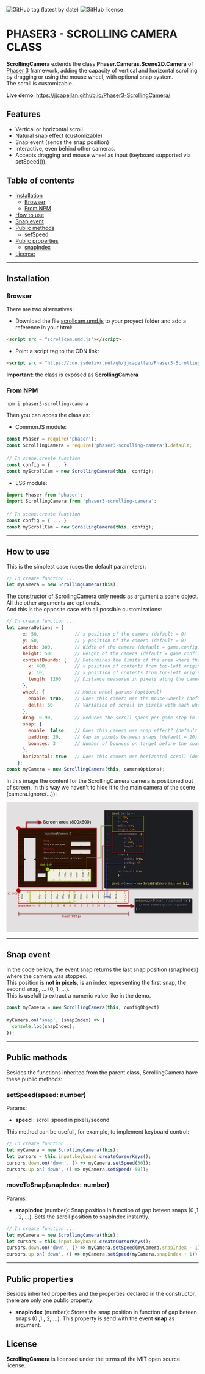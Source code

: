 ![GitHub tag (latest by date)](https://img.shields.io/github/tag-date/jjcapellan/Phaser3-ScrollingCamera.svg)
![GitHub license](https://img.shields.io/github/license/jjcapellan/Phaser3-ScrollingCamera.svg)
# PHASER3 - SCROLLING CAMERA CLASS
**ScrollingCamera** extends the class **Phaser.Cameras.Scene2D.Camera** of [Phaser 3](https://phaser.io/) framework, adding the capacity of vertical and horizontal scrolling by dragging or using the mouse wheel, with optional snap system.  
The scroll is customizable.  

**Live demo**: https://jjcapellan.github.io/Phaser3-ScrollingCamera/  

## Features
* Vertical or horizontal scroll
* Natural snap effect (customizable)
* Snap event (sends the snap position)
* Interactive, even behind other cameras.
* Accepts dragging and mouse wheel as input (keyboard supported via setSpeed()).

## Table of contents
* [Installation](#installation)
  * [Browser](#browser)
  * [From NPM](#from-npm)
* [How to use](#how-to-use)
* [Snap event](#snap-event)
* [Public methods](#public-methods)
  * [setSpeed](#setspeed)
* [Public properties](#public-properties)
  * [snapIndex](#snapindex)
* [License](#license)
---

## Installation
### Browser
There are two alternatives:
* Download the file [scrollcam.umd.js](https://cdn.jsdelivr.net/gh/jjcapellan/Phaser3-ScrollingCamera@2.1.0/dist/scrollcam.umd.js) to your proyect folder and add a reference in your html:
```html
<script src = "scrollcam.umd.js"></script>
```  
* Point a script tag to the CDN link:
```html
<script src = "https://cdn.jsdelivr.net/gh/jjcapellan/Phaser3-ScrollingCamera@2.1.0/dist/scrollcam.umd.js"></script>
```  
**Important**: the class is exposed as **ScrollingCamera**
### From NPM
```
npm i phaser3-scrolling-camera
```
Then you can acces the class as:
* CommonJS module:
```javascript
const Phaser = require('phaser');
const ScrollingCamera = require('phaser3-scrolling-camera').default;

// In scene.create function
const config = { ... }
const myScrollCam = new ScrollingCamera(this, config);
```
* ES6 module:
```javascript
import Phaser from 'phaser';
import ScrollingCamera from 'phaser3-scrolling-camera';

// In scene.create function
const config = { ... }
const myScrollCam = new ScrollingCamera(this, config);
```
---
## How to use
This is the simplest case (uses the default parameters):
```javascript
// In create function ...
let myCamera = new ScrollingCamera(this);
```
The constructor of ScrollingCamera only needs as argument a scene object. All the other arguments are optionals.  
And this is the opposite case with all possible customizations:
```javascript
// In create function ...
let cameraOptions = {
      x: 50,             // x position of the camera (default = 0)
      y: 50,             // y position of the camera (default = 0)
      width: 300,        // Width of the camera (default = game.config.width)
      height: 500,       // Height of the camera (default = game.config.height)
      contentBounds: {   // Determines the limits of the area where the camera is looking. (optional)
        x: 400,          // x position of contents from top-left origin (default = cameraOptions.x)
        y: 10,           // y position of contents from top-left origin (default = cameraOptions.y)
        length: 1200     // Distance measured in pixels along the camera main axis
      },
      wheel: {           // Mouse wheel params (optional)
        enable: true,    // Does this camera use the mouse wheel? (default = false)
        delta: 60        // Variation of scroll in pixels with each wheel change (default = 55)
      },
      drag: 0.90,        // Reduces the scroll speed per game step in 10%. (default = 0.95)      
      snap: {
        enable: false,   // Does this camera use snap effect? (default = false)
        padding: 20,     // Gap in pixels between snaps (default = 20)
        bounces: 3       // Number of bounces on target before the snap (default = 3)
      },
      horizontal: true   // Does this camera use horizontal scroll (default = false)
    };
const myCamera = new ScrollingCamera(this, cameraOptions);
```
In this image the content for the ScrollingCamera camera is positioned out of screen, in this way we haven't to hide it to the main camera of the scene (camera.ignore(...)):  

<p align="center">
<img alt="ScrollingCamera example" src="./imgs/scrollcam-example.jpg"/>
</p>

---
## Snap event
In the code bellow, the event snap returns the last snap position (snapIndex) where the camera was stopped.  
This position is **not in pixels**, is an index representing the first snap, the second snap, ... (0, 1, ...).  
This is usefull to extract a numeric value like in the demo.
```javascript
const myCamera = new ScrollingCamera(this, configObject)

myCamera.on('snap', (snapIndex) => {
  console.log(snapIndex);
});
```
---
## Public methods
Besides the functions inherited from the parent class, ScrollingCamera have these public methods:
### <a id="setspeed"></a>setSpeed(speed: number)
Params:
* **speed** : scroll speed in pixels/second   

This method can be usefull, for example, to implement keyboard control:
```javascript
// In create function ...
let myCamera = new ScrollingCamera(this);
let cursors = this.input.keyboard.createCursorKeys();
cursors.down.on('down', () => myCamera.setSpeed(50));
cursors.up.on('down', () => myCamera.setSpeed(-50));
```
### <a id="moveToSnap"></a>moveToSnap(snapIndex: number)
Params:
* **snapIndex** {number}: Snap position in function of gap beteen snaps (0 ,1 , 2, ...).
Sets the scroll position to snapIndex instantly.
```javascript
// In create function ...
let myCamera = new ScrollingCamera(this);
let cursors = this.input.keyboard.createCursorKeys();
cursors.down.on('down', () => myCamera.setSpeed(myCamera.snapIndex - 1));
cursors.up.on('down', () => myCamera.setSpeed(myCamera.snapIndex + 1));
```
---
## Public properties
Besides inherited properties and the properties declared in the constructor, there are only one public property:
* **snapIndex** {number}: Stores the snap position in function of gap beteen snaps (0 ,1 , 2, ...). This property is send with the event **snap** as argument.
## License
**ScrollingCamera** is licensed under the terms of the MIT open source license.

